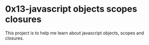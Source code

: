 # 0x13-javascript objects scopes closures

This project is to help me learn about javascript objects, scopes and closures.
